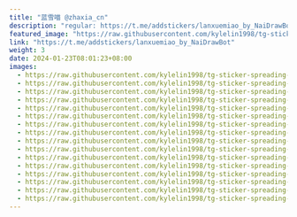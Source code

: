 ```yaml
---
title: "蓝雪喵 @zhaxia_cn"
description: "regular: https://t.me/addstickers/lanxuemiao_by_NaiDrawBot"
featured_image: "https://raw.githubusercontent.com/kylelin1998/tg-sticker-spreading-worldwide-images/main/img/b44a54ec-944a-41cd-bc84-dfad65d90e40.jpg"
link: "https://t.me/addstickers/lanxuemiao_by_NaiDrawBot"
weight: 3
date: 2024-01-23T08:01:23+08:00
images:
  - https://raw.githubusercontent.com/kylelin1998/tg-sticker-spreading-worldwide-images/main/img/b44a54ec-944a-41cd-bc84-dfad65d90e40.jpg
  - https://raw.githubusercontent.com/kylelin1998/tg-sticker-spreading-worldwide-images/main/img/7dd57666-8854-4a5d-b9a8-120d9489f42b.jpg
  - https://raw.githubusercontent.com/kylelin1998/tg-sticker-spreading-worldwide-images/main/img/90bae211-4e3c-45dc-b398-417357cba31a.jpg
  - https://raw.githubusercontent.com/kylelin1998/tg-sticker-spreading-worldwide-images/main/img/c8f59e28-e874-4602-ac9c-84f8ec0f0b2f.jpg
  - https://raw.githubusercontent.com/kylelin1998/tg-sticker-spreading-worldwide-images/main/img/780eb67d-1bc3-47e8-a25f-cc7564ea3616.jpg
  - https://raw.githubusercontent.com/kylelin1998/tg-sticker-spreading-worldwide-images/main/img/ef369dc2-5c85-4776-991e-a5b56d7d3b0c.jpg
  - https://raw.githubusercontent.com/kylelin1998/tg-sticker-spreading-worldwide-images/main/img/57692e1c-c7b9-44d9-9f4f-78c95eb4c7bf.jpg
  - https://raw.githubusercontent.com/kylelin1998/tg-sticker-spreading-worldwide-images/main/img/bfd87f3a-afb2-4f08-b853-ecef7eb2a2e1.jpg
  - https://raw.githubusercontent.com/kylelin1998/tg-sticker-spreading-worldwide-images/main/img/7ddf2b0b-6e11-4422-9666-27412212f003.jpg
  - https://raw.githubusercontent.com/kylelin1998/tg-sticker-spreading-worldwide-images/main/img/ad3989e4-da15-4e75-ba90-e428bc4a6a67.jpg
  - https://raw.githubusercontent.com/kylelin1998/tg-sticker-spreading-worldwide-images/main/img/805c360c-9f61-4e69-9efa-c514af0f8182.jpg
  - https://raw.githubusercontent.com/kylelin1998/tg-sticker-spreading-worldwide-images/main/img/d4edfe37-fb19-4ae0-9ca3-4ca02199b0e5.jpg
  - https://raw.githubusercontent.com/kylelin1998/tg-sticker-spreading-worldwide-images/main/img/8ccae8cd-df30-44d7-b9fd-04c115409e13.jpg
  - https://raw.githubusercontent.com/kylelin1998/tg-sticker-spreading-worldwide-images/main/img/1976f942-b47f-4876-b66f-39ac61feede3.jpg
  - https://raw.githubusercontent.com/kylelin1998/tg-sticker-spreading-worldwide-images/main/img/36c7c2fc-7f62-46be-91f2-ab0421aee4dc.jpg
  - https://raw.githubusercontent.com/kylelin1998/tg-sticker-spreading-worldwide-images/main/img/3f3c8b03-f080-40cf-b2b7-7561a5d03d85.jpg
---
```

